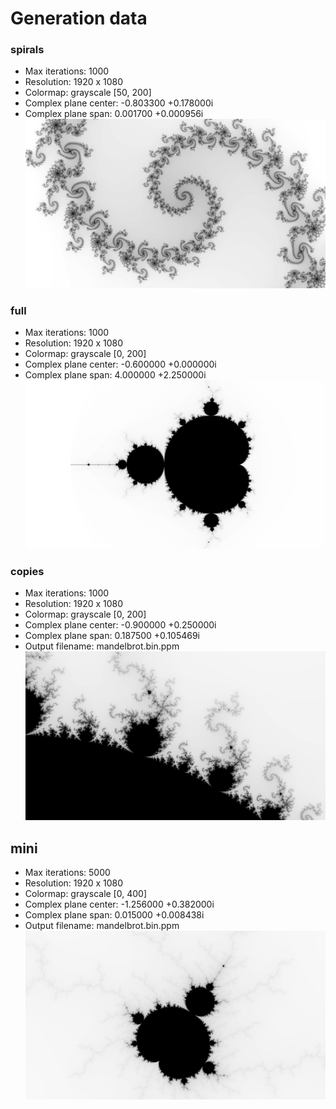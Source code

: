 # Generation data

### spirals
- Max iterations: 1000
- Resolution: 1920 x 1080
- Colormap: grayscale [50, 200]
- Complex plane center: -0.803300 +0.178000i
- Complex plane span:   0.001700 +0.000956i
![image](spirals.png)

### full
- Max iterations: 1000
- Resolution: 1920 x 1080
- Colormap: grayscale [0, 200]
- Complex plane center: -0.600000 +0.000000i
- Complex plane span:   4.000000 +2.250000i
![image](full.png)

### copies
- Max iterations: 1000
- Resolution: 1920 x 1080
- Colormap: grayscale [0, 200]
- Complex plane center: -0.900000 +0.250000i
- Complex plane span:   0.187500 +0.105469i
- Output filename:   mandelbrot.bin.ppm
![image](copies.png)


## mini
- Max iterations: 5000
- Resolution: 1920 x 1080
- Colormap: grayscale [0, 400]
- Complex plane center: -1.256000 +0.382000i
- Complex plane span:   0.015000 +0.008438i
- Output filename:   mandelbrot.bin.ppm
![image](mini.png)